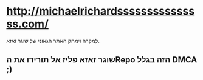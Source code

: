 # http://michaelrichardsssssssssssssss.com/
למקרה וימחק האתר הגאוני של שוגר זאזא.
## שוגר זאזא פליז אל תורידו את הRepo הזה בגלל DMCA ;)
